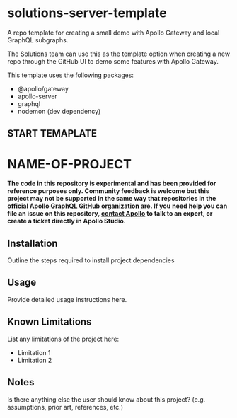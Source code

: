 # solutions-server-template
A repo template for creating a small demo with Apollo Gateway and local GraphQL subgraphs.

The Solutions team can use this as the template option when creating a new repo through the GitHub UI to demo some features with Apollo Gateway.

This template uses the following packages:
* @apollo/gateway
* apollo-server
* graphql
* nodemon (dev dependency)

START TEMAPLATE
-------

# NAME-OF-PROJECT

**The code in this repository is experimental and has been provided for reference purposes only. Community feedback is welcome but this project may not be supported in the same way that repositories in the official [Apollo GraphQL GitHub organization](https://github.com/apollographql) are. If you need help you can file an issue on this repository, [contact Apollo](https://www.apollographql.com/contact-sales) to talk to an expert, or create a ticket directly in Apollo Studio.**

## Installation

Outline the steps required to install project dependencies

## Usage

Provide detailed usage instructions here.

## Known Limitations

List any limitations of the project here:

- Limitation 1
- Limitation 2

## Notes

Is there anything else the user should know about this project? (e.g. assumptions, prior art, references, etc.)